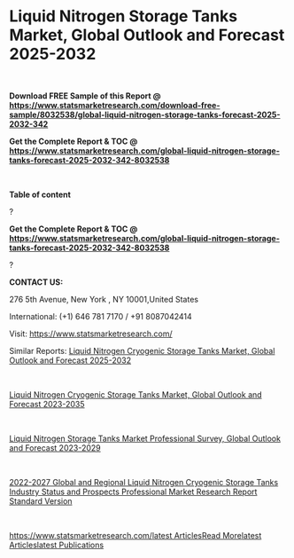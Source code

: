 <h1>Liquid Nitrogen Storage Tanks Market, Global Outlook and Forecast 2025-2032</h1><br/><p><strong>Download FREE Sample of this Report @ <a href="https://www.statsmarketresearch.com/download-free-sample/8032538/global-liquid-nitrogen-storage-tanks-forecast-2025-2032-342">https://www.statsmarketresearch.com/download-free-sample/8032538/global-liquid-nitrogen-storage-tanks-forecast-2025-2032-342</a></strong></p>
 
 
 
 <div><b>Get the Complete Report & TOC @ <a href="https://www.statsmarketresearch.com/global-liquid-nitrogen-storage-tanks-forecast-2025-2032-342-8032538">https://www.statsmarketresearch.com/global-liquid-nitrogen-storage-tanks-forecast-2025-2032-342-8032538</a></b></div>
 
 
 
 <p><br />
 
 <b>Table of content</b></p>
 
 
 
 <p>? </p>
 
 
 
 <div><b>Get the Complete Report & TOC @ <a href="https://www.statsmarketresearch.com/global-liquid-nitrogen-storage-tanks-forecast-2025-2032-342-8032538">https://www.statsmarketresearch.com/global-liquid-nitrogen-storage-tanks-forecast-2025-2032-342-8032538</a></b></div>
 
 
 
 <p>? </p>
 
 
 
 <p><b>CONTACT US:</b><br />
 
 276 5th Avenue, New York , NY 10001,United States<br />
 
 International: (+1) 646 781 7170 / +91 8087042414<br />
 
 Visit: <a href="https://www.statsmarketresearch.com/">https://www.statsmarketresearch.com/</a><br />
 
 Similar Reports: <a href="https://www.statsmarketresearch.com/global-liquid-nitrogen-storage-tanks-forecast-2025-2032-342-8032538">Liquid Nitrogen Cryogenic Storage Tanks Market, Global Outlook and Forecast 2025-2032</a><br />
 
 <br />
 
 <a href="https://www.statsmarketresearch.com/global-liquid-nitrogen-storage-tanks-forecast-2025-2032-342-8032538">Liquid Nitrogen Cryogenic Storage Tanks Market, Global Outlook and Forecast 2023-2035</a><br />
 
 <br />
 
 <a href="https://www.statsmarketresearch.com/global-liquid-nitrogen-storage-tanks-forecast-2025-2032-342-8032538">Liquid Nitrogen Storage Tanks Market Professional Survey, Global Outlook and Forecast 2023-2029</a><br />
 
 <br />
 
 <a href="https://www.statsmarketresearch.com/global-liquid-nitrogen-storage-tanks-forecast-2025-2032-342-8032538">2022-2027 Global and Regional Liquid Nitrogen Cryogenic Storage Tanks Industry Status and Prospects Professional Market Research Report Standard Version</a><br />
 
 <br />
 
 <a href="https://gyeongbokgung.com">https://www.statsmarketresearch.com/</a><a href="https://hallyeomaritime.com">latest Articles</a><a href="https://jingwansa.com">Read More</a><a href="https://nguoiviet.jp/">latest Articles</a><a href="https://www.intelmarketresearch.com/">latest Publications</a></p>